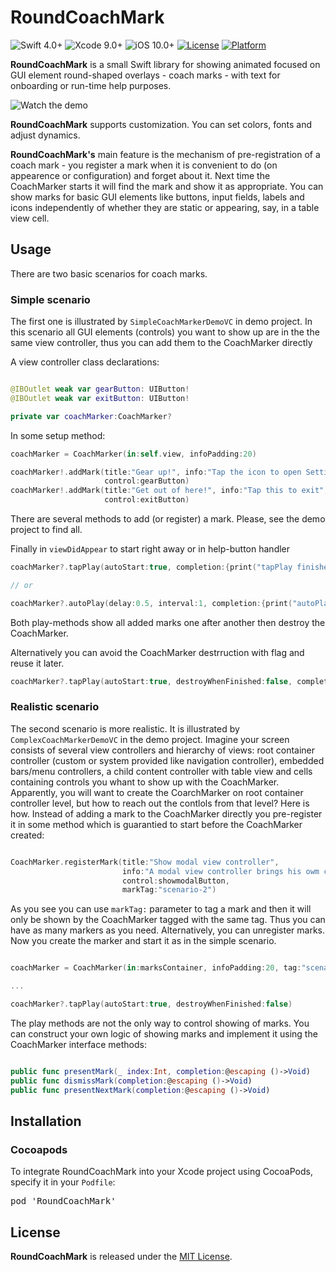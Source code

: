 # RoundCoachMark

![Swift 4.0+](https://img.shields.io/badge/Swift-4.2%2B-orange.svg)
![Xcode 9.0+](https://img.shields.io/badge/Xcode-11%2B-blue.svg)
![iOS 10.0+](https://img.shields.io/badge/iOS-10.0%2B-blue.svg)
[![License](https://img.shields.io/cocoapods/l/BadgeSwift.svg?style=flat)](/LICENSE)
[![Platform](https://img.shields.io/cocoapods/p/BadgeSwift.svg?style=flat)](http://cocoadocs.org/docsets/BadgeSwift)

**RoundCoachMark** is a small Swift library for showing animated focused on GUI element round-shaped overlays - coach marks - with text for onboarding or run-time help purposes.

![Watch the demo](./demo.gif)

**RoundCoachMark** supports customization. You can set colors, fonts and adjust dynamics.

**RoundCoachMark's** main feature is the mechanism of pre-registration of a coach mark - you register a mark when it is convenient to do (on appearence or configuration) and forget about it. Next time the CoachMarker starts it will find the mark and show it as appropriate. You can show marks for basic GUI elements like buttons, input fields, labels and icons independently of whether they are static or appearing, say, in a table view cell.

## Usage

There are two basic scenarios for coach marks.

### Simple scenario

The first one is illustrated by `SimpleCoachMarkerDemoVC` in demo project. In this scenario all GUI elements (controls) you want to show up are in the the same view controller, thus you can add them to the CoachMarker directly

A view controller class declarations:

```swift

@IBOutlet weak var gearButton: UIButton!
@IBOutlet weak var exitButton: UIButton!

private var coachMarker:CoachMarker?

```

In some setup method:

```swift
coachMarker = CoachMarker(in:self.view, infoPadding:20)

coachMarker!.addMark(title:"Gear up!", info:"Tap the icon to open Settings screen.",
                     control:gearButton)
coachMarker!.addMark(title:"Get out of here!", info:"Tap this to exit",
                     control:exitButton)

```
There are several methods to add (or register) a mark. Please, see the demo project to find all.

Finally in `viewDidAppear` to start right away or in help-button handler

```swift
coachMarker?.tapPlay(autoStart:true, completion:{print("tapPlay finished")})

// or

coachMarker?.autoPlay(delay:0.5, interval:1, completion:{print("autoPlay finished")})

```

Both play-methods show all added marks one after another then destroy the CoachMarker. 

Alternatively you can avoid the CoachMarker destrruction with flag and reuse it later.

```swift
coachMarker?.tapPlay(autoStart:true, destroyWhenFinished:false, completion:{print("tapPlay finished")})
```

### Realistic scenario

The second scenario is more realistic. It is illustrated by `ComplexCoachMarkerDemoVC` in the demo project. Imagine your screen consists of several view controllers and hierarchy of views: root container controller (custom or system provided like navigation controller), embedded bars/menu controllers, a child content controller with table view and cells containing controls you whant to show up with the CoachMarker.
Apparently, you will want to create the CoarchMarker on root container controller level, but how to reach out the contlols from that level? Here is how.
Instead of adding a mark to the CoachMarker directly you pre-register it in some method which is guarantied to start before the CoachMarker created:

```swift

CoachMarker.registerMark(title:"Show modal view controller",
                         info:"A modal view controller brings his owm coach marks, so other marks are to be disabled. It's done by 'unregistering' active marks in viewWillDisappear of overlapped controllers.",
                         control:showmodalButton,
                         markTag:"scenario-2")

```
As you see you can use `markTag:` parameter to tag a mark and then it will only be shown by the CoachMarker tagged with the same tag. Thus you can have as many markers as you need. Alternatively, you can unregister marks.
Now you create the marker and start it as in the simple scenario.

```swift

coachMarker = CoachMarker(in:marksContainer, infoPadding:20, tag:"scenario-2")

...

coachMarker?.tapPlay(autoStart:true, destroyWhenFinished:false)

```

The play methods are not the only way to control showing of marks. You can construct your own logic of showing marks and implement it using the CoachMarker interface methods:

```swift

public func presentMark(_ index:Int, completion:@escaping ()->Void)
public func dismissMark(completion:@escaping ()->Void)
public func presentNextMark(completion:@escaping ()->Void)

```

## Installation

### Cocoapods

To integrate RoundCoachMark into your Xcode project using CocoaPods, specify it in your `Podfile`:

<pre>pod 'RoundCoachMark'</pre>

## License

**RoundCoachMark** is released under the [MIT License](LICENSE).
